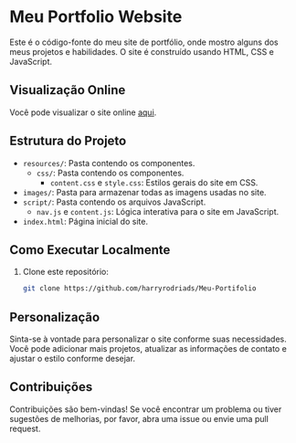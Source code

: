 # Meu Portfolio Website

Este é o código-fonte do meu site de portfólio, onde mostro alguns dos meus projetos e habilidades. O site é construído usando HTML, CSS e JavaScript.

## Visualização Online

Você pode visualizar o site online [aqui]([link_para_seu_site](https://harry-portifolio.vercel.app/)).

## Estrutura do Projeto

- `resources/`: Pasta contendo os componentes.
  - `css/`: Pasta contendo os componentes.
    - `content.css` e `style.css`: Estilos gerais do site em CSS.
- `images/`: Pasta para armazenar todas as imagens usadas no site.
- `script/`: Pasta contendo os arquivos JavaScript.
  - `nav.js` e `content.js`: Lógica interativa para o site em JavaScript.
- `index.html`: Página inicial do site.


## Como Executar Localmente

1. Clone este repositório:

   ```bash
   git clone https://github.com/harryrodriads/Meu-Portifolio

## Personalização

Sinta-se à vontade para personalizar o site conforme suas necessidades. Você pode adicionar mais projetos, atualizar as informações de contato e ajustar o estilo conforme desejar.

## Contribuições

Contribuições são bem-vindas! Se você encontrar um problema ou tiver sugestões de melhorias, por favor, abra uma issue ou envie uma pull request.
